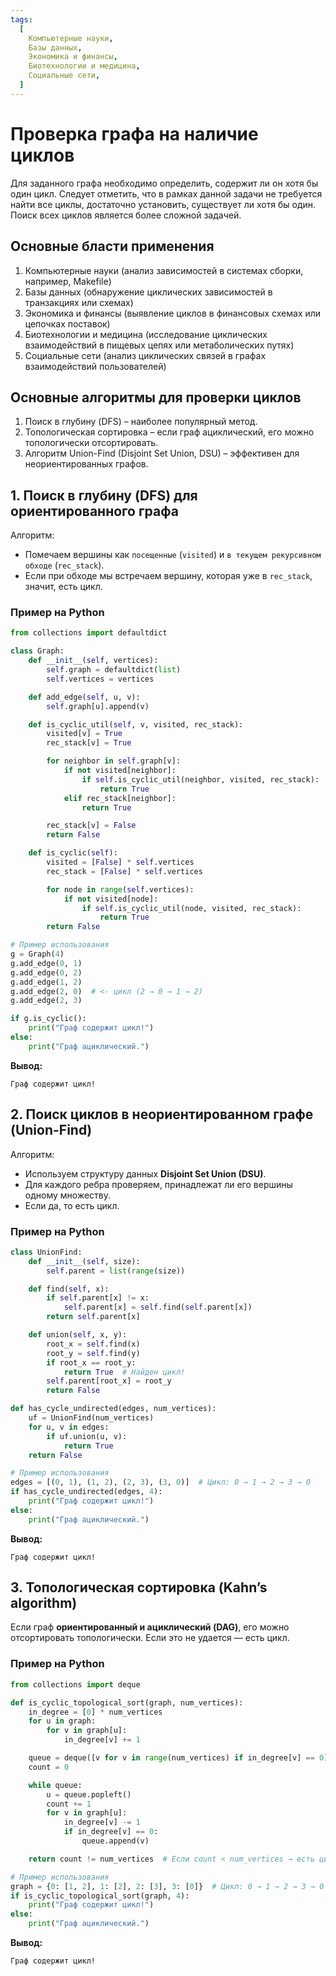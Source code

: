 ```yaml
---
tags:
  [
    Компьютерные науки,
    Базы данных,
    Экономика и финансы,
    Биотехнологии и медицина,
    Социальные сети,
  ]
---
```


# Проверка графа на наличие циклов

Для заданного графа необходимо определить, содержит ли он хотя бы один цикл. Следует отметить, что в рамках данной задачи не требуется найти все циклы, достаточно установить, существует ли хотя бы один. Поиск всех циклов является более сложной задачей.

## Основные бласти применения

1. Компьютерные науки (анализ зависимостей в системах сборки, например, Makefile)
2. Базы данных (обнаружение циклических зависимостей в транзакциях или схемах)
3. Экономика и финансы (выявление циклов в финансовых схемах или цепочках поставок)
4. Биотехнологии и медицина (исследование циклических взаимодействий в пищевых цепях или метаболических путях)
5. Социальные сети (анализ циклических связей в графах взаимодействий пользователей)

## Основные алгоритмы для проверки циклов

1. Поиск в глубину (DFS) – наиболее популярный метод.
2. Топологическая сортировка – если граф ациклический, его можно топологически отсортировать.
3. Алгоритм Union-Find (Disjoint Set Union, DSU) – эффективен для неориентированных графов.

## 1. Поиск в глубину (DFS) для ориентированного графа

Алгоритм:

- Помечаем вершины как `посещенные` (`visited`) и `в текущем рекурсивном обходе` (`rec_stack`).
- Если при обходе мы встречаем вершину, которая уже в `rec_stack`, значит, есть цикл.

### **Пример на Python**

```python
from collections import defaultdict

class Graph:
    def __init__(self, vertices):
        self.graph = defaultdict(list)
        self.vertices = vertices

    def add_edge(self, u, v):
        self.graph[u].append(v)

    def is_cyclic_util(self, v, visited, rec_stack):
        visited[v] = True
        rec_stack[v] = True

        for neighbor in self.graph[v]:
            if not visited[neighbor]:
                if self.is_cyclic_util(neighbor, visited, rec_stack):
                    return True
            elif rec_stack[neighbor]:
                return True

        rec_stack[v] = False
        return False

    def is_cyclic(self):
        visited = [False] * self.vertices
        rec_stack = [False] * self.vertices

        for node in range(self.vertices):
            if not visited[node]:
                if self.is_cyclic_util(node, visited, rec_stack):
                    return True
        return False

# Пример использования
g = Graph(4)
g.add_edge(0, 1)
g.add_edge(0, 2)
g.add_edge(1, 2)
g.add_edge(2, 0)  # <- цикл (2 → 0 → 1 → 2)
g.add_edge(2, 3)

if g.is_cyclic():
    print("Граф содержит цикл!")
else:
    print("Граф ациклический.")
```

**Вывод:**

```
Граф содержит цикл!
```

## 2. Поиск циклов в неориентированном графе (Union-Find)

Алгоритм:

- Используем структуру данных **Disjoint Set Union (DSU)**.
- Для каждого ребра проверяем, принадлежат ли его вершины одному множеству.
- Если да, то есть цикл.

### Пример на Python

```python
class UnionFind:
    def __init__(self, size):
        self.parent = list(range(size))

    def find(self, x):
        if self.parent[x] != x:
            self.parent[x] = self.find(self.parent[x])
        return self.parent[x]

    def union(self, x, y):
        root_x = self.find(x)
        root_y = self.find(y)
        if root_x == root_y:
            return True  # Найден цикл!
        self.parent[root_x] = root_y
        return False

def has_cycle_undirected(edges, num_vertices):
    uf = UnionFind(num_vertices)
    for u, v in edges:
        if uf.union(u, v):
            return True
    return False

# Пример использования
edges = [(0, 1), (1, 2), (2, 3), (3, 0)]  # Цикл: 0 → 1 → 2 → 3 → 0
if has_cycle_undirected(edges, 4):
    print("Граф содержит цикл!")
else:
    print("Граф ациклический.")
```

**Вывод:**

```
Граф содержит цикл!
```

## 3. Топологическая сортировка (Kahn’s algorithm)

Если граф **ориентированный и ациклический (DAG)**, его можно отсортировать топологически. Если это не удается — есть цикл.

### **Пример на Python**

```python
from collections import deque

def is_cyclic_topological_sort(graph, num_vertices):
    in_degree = [0] * num_vertices
    for u in graph:
        for v in graph[u]:
            in_degree[v] += 1

    queue = deque([v for v in range(num_vertices) if in_degree[v] == 0])
    count = 0

    while queue:
        u = queue.popleft()
        count += 1
        for v in graph[u]:
            in_degree[v] -= 1
            if in_degree[v] == 0:
                queue.append(v)

    return count != num_vertices  # Если count < num_vertices → есть цикл

# Пример использования
graph = {0: [1, 2], 1: [2], 2: [3], 3: [0]}  # Цикл: 0 → 1 → 2 → 3 → 0
if is_cyclic_topological_sort(graph, 4):
    print("Граф содержит цикл!")
else:
    print("Граф ациклический.")
```

**Вывод:**

```
Граф содержит цикл!
```
